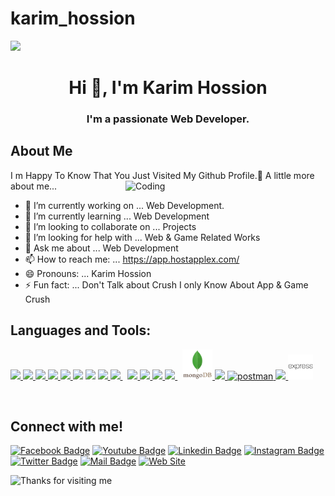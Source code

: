 # karim_hossion
 <img  src="https://raw.githubusercontent.com/halfrost/halfrost/master/icons/header_.png">    
<h1 align="center">Hi 👋, I'm Karim Hossion</h1>
<h3 align="center">I'm a passionate Web Developer.</h3>
 
 ## About Me
I m Happy To Know That You Just Visited My Github Profile.🙂
A little more about me...
 <img align="right" alt="Coding" width="320" src="https://github.com/karimhosssion/Flutter-Network-Image-For-About/blob/main/images/18123-developer.gif">                                                                               
- 🔭 I’m currently working on ... Web Development.
- 🌱 I’m currently learning ... Web Development
- 👯 I’m looking to collaborate on ... Projects
- 🤔 I’m looking for help with ... Web & Game Related Works
- 💬 Ask me about ... Web Development
- 📫 How to reach me: ... https://app.hostapplex.com/
- 😄 Pronouns: ... Karim Hossion
- ⚡ Fun fact: ... Don't Talk about Crush I only Know About App & Game Crush

## Languages and Tools:

<p align="left">   
    <a href="https://www.java.com" target="_blank"> <img src="https://img.icons8.com/color/48/000000/java-coffee-cup-logo.png"/> </a>
    <a href="https://www.java.com" target="_blank"> <img src="https://img.icons8.com/color/48/000000/kotlin.png"/> </a>
    <a href="https://www.java.com" target="_blank"> <img src="https://img.icons8.com/color/48/000000/dart.png"/> </a>
    <a href="https://www.python.org" target="_blank"> <img src="https://img.icons8.com/color/48/000000/python.png"/> </a>
    <a href="https://developer.mozilla.org/en-US/docs/Web/JavaScript" target="_blank"> <img src="https://img.icons8.com/color/48/000000/javascript.png"/> </a>
    <a href="https://reactjs.org/" target="_blank">  <img src="https://img.icons8.com/color/48/000000/flutter.png"/></a>     
     <a href="https://reactjs.org/" target="_blank"> <img src="https://img.icons8.com/ios-filled/50/26e07f/android-os.png"/></a>  
    <a href="https://reactjs.org/" target="_blank"> <img src="https://img.icons8.com/color/48/000000/react-native.png"/> </a>  
    <a style="padding-right:8px;" href="https://nodejs.org" target="_blank"> <img src="https://img.icons8.com/color/48/000000/nodejs.png"/> </a> 
    <a href="https://www.w3.org/html/" target="_blank"> <img src="https://img.icons8.com/color/48/000000/html-5.png"/> </a> 
    <a href="https://www.w3schools.com/css/" target="_blank"> <img src="https://img.icons8.com/color/48/000000/css3.png"/> </a> 
    <a href="https://getbootstrap.com" target="_blank"> <img src="https://img.icons8.com/color/48/000000/bootstrap.png"/> </a>  
    <a style="padding-right:8px;" href="https://www.mysql.com/" target="_blank"> <img src="https://img.icons8.com/fluent/50/000000/mysql-logo.png"/> </a>
    <a href="https://www.mongodb.com/" target="_blank"> <img src="https://raw.githubusercontent.com/devicons/devicon/master/icons/mongodb/mongodb-original-wordmark.svg" alt="mongodb" width="48" height="48"/> </a> 
    <a href="https://firebase.google.com/" target="_blank"> <img src="https://img.icons8.com/color/48/000000/firebase.png"/> </a> 
    <a href="https://postman.com" target="_blank"> <img src="https://www.vectorlogo.zone/logos/getpostman/getpostman-icon.svg" alt="postman" width="45" height="45"/> </a>   
    <a href="https://git-scm.com/" target="_blank"> <img src="https://img.icons8.com/color/48/000000/git.png"/> </a>  
    <!-- <a href="https://redux.js.org" target="_blank"> <img src="https://img.icons8.com/color/48/000000/redux.png"/> </a> -->
    <a href="https://expressjs.com" target="_blank"> <img src="https://raw.githubusercontent.com/devicons/devicon/master/icons/express/express-original-wordmark.svg" alt="express" width="40" height="40"/> </a>
</p>

<br/>

 ## Connect with me!

[![Facebook Badge](https://img.shields.io/badge/Facebook-1877F2?style=for-the-badge&logo=facebook&logoColor=white)](https://www.facebook.com/profile.php?id=100069681802883&mibextid=ZbWKwL)
[![Youtube Badge](https://img.shields.io/badge/YouTube-FF0000?style=for-the-badge&logo=youtube&logoColor=white)]() 
[![Linkedin Badge](https://img.shields.io/badge/LinkedIn-0077B5?style=for-the-badge&logo=linkedin&logoColor=white)](https://www.linkedin.com/in/md-karim-4b1101252/)
[![Instagram Badge](https://img.shields.io/badge/Instagram-E4405F?style=for-the-badge&logo=instagram&logoColor=white)](https://www.instagram.com/arafat4u_/)
[![Twitter Badge](https://img.shields.io/badge/Twitter-1DA1F2?style=for-the-badge&logo=twitter&logoColor=white)](https://twitter.com/Arafat1744) 
[![Mail Badge](https://img.shields.io/badge/Gmail-D14836?style=for-the-badge&logo=gmail&logoColor=white)](karimhossion2012@gmail.com)
[![Web Site](https://img.shields.io/badge/Website-D14836?style=for-the-badge&logo=web&logoColor=white)](http://karimhossion.info/)


<img height="90" alt="Thanks for visiting me" width="100%" src="https://raw.githubusercontent.com/BrunnerLivio/brunnerlivio/master/images/marquee.svg" />
 
 
